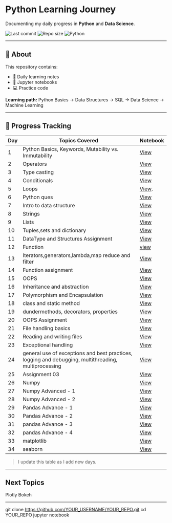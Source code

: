 # Python Learning Journey

Documenting my daily progress in **Python** and **Data Science**.

![Last commit](https://img.shields.io/github/last-commit/YOUR_USERNAME/YOUR_REPO)
![Repo size](https://img.shields.io/github/repo-size/YOUR_USERNAME/YOUR_REPO)
![Python](https://img.shields.io/badge/Python-3.x-blue)

---

## 📌 About
This repository contains:
- 📝 Daily learning notes  
- 📓 Jupyter notebooks  
- 💻 Practice code

**Learning path:** Python Basics → Data Structures → SQL → Data Science → Machine Learning

---

## 📅 Progress Tracking

| Day | Topics Covered | Notebook |
|-----|----------------|----------|
| 1   | Python Basics, Keywords, Mutability vs. Immutability | [View](Day_01/Day_01_Python_Basics.ipynb) |
| 2   | Operators | [View](Day_02/Day_02_Operators.ipynb) |
| 3   | Type casting | [View](Day_03/Day_03_TypeCasting.ipynb) |
| 4   | Conditionals | [View](Day_04/Day_04_Conditionals.ipynb) |
| 5   | Loops        | [View](Day_05/Day_05_loops.ipynb). |
| 6   | Python ques  | [View](Day_06/Day_06_Python_Questions.ipynb) |
| 7   | Intro to data structure | [View](Day_07/Day_07_Intro_to_data_structure.ipynb) |
| 8   | Strings  | [View](Day_08/Day_08_strings.ipynb) |
| 9   | Lists    | [View](Day_09/Day_09_lists.ipynb)   |
| 10  | Tuples,sets and dictionary  | [View](Day_10/Day_10_Tuples_Sets_Dictionary.ipynb)  |
| 11  | DataType and Structures Assignment  | [View](Day_11/Day_11_Assignment_01_DataTypes_Structures.ipynb)  |
| 12  | Function  | [view](Day_12/Day_12_Functions.ipynb)  |
| 13  | Iterators,generators,lambda,map reduce and filter  | [View](Day_13/Day_13_Iterators_Generators_FunctionalProgramming.ipynb)
| 14  | Function assignment  |  [View](Day_14/Day_14_Assignment_02_Function.ipynb)
| 15  | OOPS   | [View](Day_15/Day_15_oops.ipynb)
| 16  | Inheritance and abstraction  | [View](Day_16/Day_16_inheritance_abstraction.ipynb)
| 17  | Polymorphism and Encapsulation  | [View](Day_17/Day_17_Polymorphism_and_Encapsulation.ipynb)
| 18  | class and static method   | [View](Day_18/Day_18_class_and_static_method.ipynb)
| 19  | dundermethods, decorators, properties | [View](Day_19/Day_19_dunder_methods_decorators_properties.ipynb)
| 20  | OOPS Assignment | [View](Day_20/Day_20_Assignment_02_oops.ipynb)
| 21  | File handling basics  | [View](Day_21/Day_21_files_handling_basics.ipynb)
| 22  | Reading and writing files  | [View](Day_22/Day_22_file_reading_writing.ipynb)
| 23  | Exceptional handling  | [View](Day_23/Day_23_exceptions_handling.ipynb)
| 24  | general use of exceptions and best practices, logging and debugging, multithreading, multiprocessing  | [View](Day_24/Day_24_exceptions_logging_debugging_concurrency.ipynb)
| 25  | Assignment 03  | [View](Day_25/Day_25_Assignment_03.ipynb)
| 26  | Numpy  |  [View](Day_26/Day_26_Numpy_basics.ipynb)
| 27  | Numpy Advanced - 1 | [View](Day_27/Day_27_Numpy_Advance_1.ipynb)
| 28  | Numpy Advanced - 2  | [View](Day_28/Day_28_Numpy_Advanced_2.ipynb)
| 29  | Pandas Advance - 1  | [View](Day_29/Day_29_Pandas_Advance_1.ipynb)
| 30  | Pandas Advance - 2  | [View](Day_30/Day_30_pandas_advance_2.ipynb)
| 31  | pandas Advance - 3  | [View](Day_31/Day_31_pandas_advance_3.ipynb)
| 32  | pandas Advance - 4  | [View](Day_32/Day_32_pandas_advance_4.ipynb)
| 33  | matplotlib  | [View](Day_33/Day_33_Matplotlib.ipynb)
| 34  | seaborn  | [View](Day-34/Day_34_Seaborn.ipynb)

> I update this table as I add new days.

---

##  Next Topics

Plotly
Bokeh

---

git clone https://github.com/YOUR_USERNAME/YOUR_REPO.git
cd YOUR_REPO
jupyter notebook




<!--
**yuvrajchy/yuvrajchy** is a ✨ _special_ ✨ repository because its `README.md` (this file) appears on your GitHub profile.

Here are some ideas to get you started:

- 🔭 I’m currently working on ...
- 🌱 I’m currently learning ...
- 👯 I’m looking to collaborate on ...
- 🤔 I’m looking for help with ...
- 💬 Ask me about ...
- 📫 How to reach me: ...
- 😄 Pronouns: ...
- ⚡ Fun fact: ...
-->
